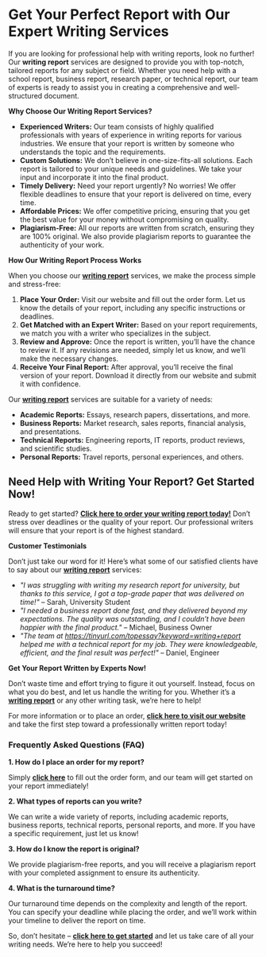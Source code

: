 # Get Your Perfect Report with Our Expert Writing Services

If you are looking for professional help with writing reports, look no further! Our **writing report** services are designed to provide you with top-notch, tailored reports for any subject or field. Whether you need help with a school report, business report, research paper, or technical report, our team of experts is ready to assist you in creating a comprehensive and well-structured document.

**Why Choose Our Writing Report Services?**

- **Experienced Writers:** Our team consists of highly qualified professionals with years of experience in writing reports for various industries. We ensure that your report is written by someone who understands the topic and the requirements.
- **Custom Solutions:** We don’t believe in one-size-fits-all solutions. Each report is tailored to your unique needs and guidelines. We take your input and incorporate it into the final product.
- **Timely Delivery:** Need your report urgently? No worries! We offer flexible deadlines to ensure that your report is delivered on time, every time.
- **Affordable Prices:** We offer competitive pricing, ensuring that you get the best value for your money without compromising on quality.
- **Plagiarism-Free:** All our reports are written from scratch, ensuring they are 100% original. We also provide plagiarism reports to guarantee the authenticity of your work.

**How Our Writing Report Process Works**

When you choose our [**writing report**](https://tinyurl.com/topessay?keyword=writing+report) services, we make the process simple and stress-free:

1. **Place Your Order:** Visit our website and fill out the order form. Let us know the details of your report, including any specific instructions or deadlines.
2. **Get Matched with an Expert Writer:** Based on your report requirements, we match you with a writer who specializes in the subject.
3. **Review and Approve:** Once the report is written, you’ll have the chance to review it. If any revisions are needed, simply let us know, and we’ll make the necessary changes.
4. **Receive Your Final Report:** After approval, you’ll receive the final version of your report. Download it directly from our website and submit it with confidence.

Our [**writing report**](https://tinyurl.com/topessay?keyword=writing+report) services are suitable for a variety of needs:

- **Academic Reports:** Essays, research papers, dissertations, and more.
- **Business Reports:** Market research, sales reports, financial analysis, and presentations.
- **Technical Reports:** Engineering reports, IT reports, product reviews, and scientific studies.
- **Personal Reports:** Travel reports, personal experiences, and others.

## Need Help with Writing Your Report? Get Started Now!

Ready to get started? **[Click here to order your writing report today!](https://tinyurl.com/topessay?keyword=writing+report)** Don’t stress over deadlines or the quality of your report. Our professional writers will ensure that your report is of the highest standard.

**Customer Testimonials**

Don’t just take our word for it! Here’s what some of our satisfied clients have to say about our [**writing report**](https://tinyurl.com/topessay?keyword=writing+report) services:

- _"I was struggling with writing my research report for university, but thanks to this service, I got a top-grade paper that was delivered on time!"_ – Sarah, University Student
- _"I needed a business report done fast, and they delivered beyond my expectations. The quality was outstanding, and I couldn’t have been happier with the final product."_ – Michael, Business Owner
- _"The team at https://tinyurl.com/topessay?keyword=writing+report helped me with a technical report for my job. They were knowledgeable, efficient, and the final result was perfect!"_ – Daniel, Engineer

**Get Your Report Written by Experts Now!**

Don’t waste time and effort trying to figure it out yourself. Instead, focus on what you do best, and let us handle the writing for you. Whether it’s a [**writing report**](https://tinyurl.com/topessay?keyword=writing+report) or any other writing task, we’re here to help!

For more information or to place an order, [**click here to visit our website**](https://tinyurl.com/topessay?keyword=writing+report) and take the first step toward a professionally written report today!

### Frequently Asked Questions (FAQ)

**1. How do I place an order for my report?**

Simply [**click here**](https://tinyurl.com/topessay?keyword=writing+report) to fill out the order form, and our team will get started on your report immediately!

**2. What types of reports can you write?**

We can write a wide variety of reports, including academic reports, business reports, technical reports, personal reports, and more. If you have a specific requirement, just let us know!

**3. How do I know the report is original?**

We provide plagiarism-free reports, and you will receive a plagiarism report with your completed assignment to ensure its authenticity.

**4. What is the turnaround time?**

Our turnaround time depends on the complexity and length of the report. You can specify your deadline while placing the order, and we’ll work within your timeline to deliver the report on time.

So, don’t hesitate – [**click here to get started**](https://tinyurl.com/topessay?keyword=writing+report) and let us take care of all your writing needs. We’re here to help you succeed!
